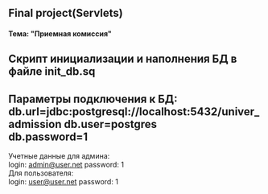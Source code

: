 ## Final project(Servlets)
#### Тема: "Приемная комиссия"
Скрипт инициализации и наполнения БД в файле init_db.sq  
---
Параметры подключения к БД:  
db.url=jdbc:postgresql://localhost:5432/univer_admission
db.user=postgres  
db.password=1  
---
Учетные данные для админа:  
login: admin@user.net
password: 1  
Для пользователя:  
login: user@user.net
password: 1 
